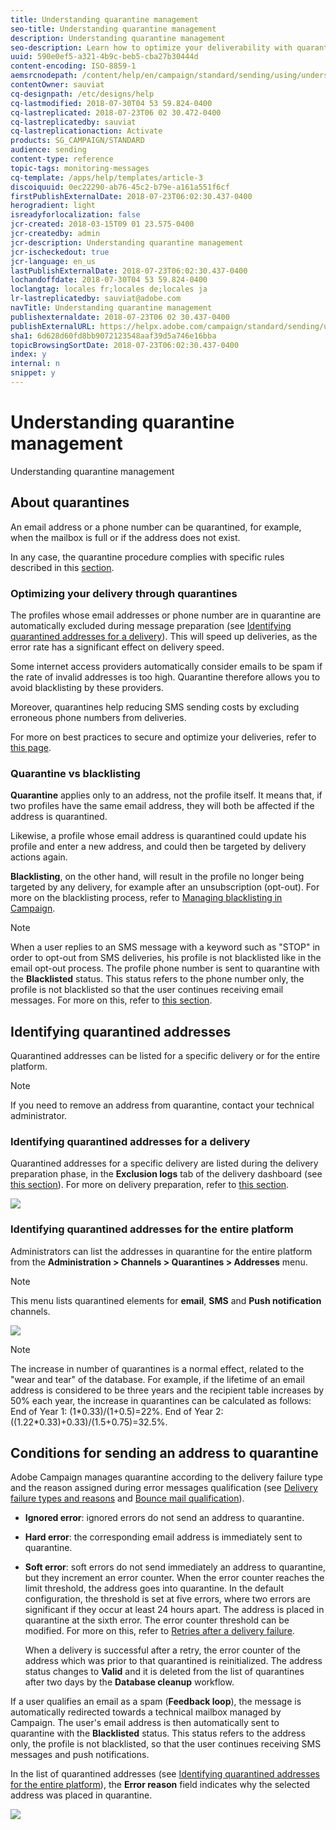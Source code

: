 ```yaml
---
title: Understanding quarantine management
seo-title: Understanding quarantine management
description: Understanding quarantine management
seo-description: Learn how to optimize your deliverability with quarantine management.
uuid: 590e0ef5-a321-4b9c-beb5-cba27b30444d
content-encoding: ISO-8859-1
aemsrcnodepath: /content/help/en/campaign/standard/sending/using/understanding-quarantine-management
contentOwner: sauviat
cq-designpath: /etc/designs/help
cq-lastmodified: 2018-07-30T04 53 59.824-0400
cq-lastreplicated: 2018-07-23T06 02 30.472-0400
cq-lastreplicatedby: sauviat
cq-lastreplicationaction: Activate
products: SG_CAMPAIGN/STANDARD
audience: sending
content-type: reference
topic-tags: monitoring-messages
cq-template: /apps/help/templates/article-3
discoiquuid: 0ec22290-ab76-45c2-b79e-a161a551f6cf
firstPublishExternalDate: 2018-07-23T06:02:30.437-0400
herogradient: light
isreadyforlocalization: false
jcr-created: 2018-03-15T09 01 23.575-0400
jcr-createdby: admin
jcr-description: Understanding quarantine management
jcr-ischeckedout: true
jcr-language: en_us
lastPublishExternalDate: 2018-07-23T06:02:30.437-0400
lochandoffdate: 2018-07-30T04 53 59.824-0400
loclangtag: locales fr;locales de;locales ja
lr-lastreplicatedby: sauviat@adobe.com
navTitle: Understanding quarantine management
publishexternaldate: 2018-07-23T06 02 30.437-0400
publishExternalURL: https://helpx.adobe.com/campaign/standard/sending/using/understanding-quarantine-management.html
sha1: 6d628d60fd8bb9072123548aaf39d5a746e16bba
topicBrowsingSortDate: 2018-07-23T06:02:30.437-0400
index: y
internal: n
snippet: y
---
```


# Understanding quarantine management

Understanding quarantine management

## About quarantines

An email address or a phone number can be quarantined, for example, when the mailbox is full or if the address does not exist.

In any case, the quarantine procedure complies with specific rules described in this [section](../../sending/using/understanding-quarantine-management.md#conditions-for-sending-an-address-to-quarantine).

### Optimizing your delivery through quarantines

The profiles whose email addresses or phone number are in quarantine are automatically excluded during message preparation (see [Identifying quarantined addresses for a delivery](../../sending/using/understanding-quarantine-management.md#identifying-quarantined-addresses-for-a-delivery)). This will speed up deliveries, as the error rate has a significant effect on delivery speed.

Some internet access providers automatically consider emails to be spam if the rate of invalid addresses is too high. Quarantine therefore allows you to avoid blacklisting by these providers.

Moreover, quarantines help reducing SMS sending costs by excluding erroneous phone numbers from deliveries.

For more on best practices to secure and optimize your deliveries, refer to [this page](https://docs.campaign.adobe.com/doc/standard/getting_started/en/ACS_DeliveryBestPractices.html).

### Quarantine vs blacklisting

**Quarantine** applies only to an address, not the profile itself. It means that, if two profiles have the same email address, they will both be affected if the address is quarantined.

Likewise, a profile whose email address is quarantined could update his profile and enter a new address, and could then be targeted by delivery actions again.

**Blacklisting**, on the other hand, will result in the profile no longer being targeted by any delivery, for example after an unsubscription (opt-out). For more on the blacklisting process, refer to [Managing blacklisting in Campaign](../../audiences/using/about-opt-in-and-opt-out-in-campaign.md).

>[!NOTE]
>
>When a user replies to an SMS message with a keyword such as "STOP" in order to opt-out from SMS deliveries, his profile is not blacklisted like in the email opt-out process. The profile phone number is sent to quarantine with the **Blacklisted** status. This status refers to the phone number only, the profile is not blacklisted so that the user continues receiving email messages. For more on this, refer to [this section](../../channels/using/managing-incoming-sms.md#managing-stop-sms).

## Identifying quarantined addresses

Quarantined addresses can be listed for a specific delivery or for the entire platform.

>[!NOTE]
>
>If you need to remove an address from quarantine, contact your technical administrator.

### Identifying quarantined addresses for a delivery

Quarantined addresses for a specific delivery are listed during the delivery preparation phase, in the **Exclusion logs** tab of the delivery dashboard (see [this section](../../sending/using/monitoring-a-delivery.md#exclusion-logs)). For more on delivery preparation, refer to [this section](../../sending/using/preparing-the-send.md).

![](assets/exclusion_logs.png)

### Identifying quarantined addresses for the entire platform

Administrators can list the addresses in quarantine for the entire platform from the **Administration > Channels > Quarantines > Addresses** menu.

>[!NOTE]
>
>This menu lists quarantined elements for **email**, **SMS** and **Push notification** channels.

![](assets/quarantines1.png)

>[!NOTE]
>
>The increase in number of quarantines is a normal effect, related to the "wear and tear" of the database. For example, if the lifetime of an email address is considered to be three years and the recipient table increases by 50% each year, the increase in quarantines can be calculated as follows: End of Year 1: (1&#42;0.33)/(1+0.5)=22%. End of Year 2: ((1.22&#42;0.33)+0.33)/(1.5+0.75)=32.5%.

## Conditions for sending an address to quarantine

Adobe Campaign manages quarantine according to the delivery failure type and the reason assigned during error messages qualification (see [Delivery failure types and reasons](../../sending/using/understanding-delivery-failures.md#delivery-failure-types-and-reasons) and [Bounce mail qualification](../../sending/using/understanding-delivery-failures.md#bounce-mail-qualification)).

* **Ignored error**: ignored errors do not send an address to quarantine.
* **Hard error**: the corresponding email address is immediately sent to quarantine. 
* **Soft error**: soft errors do not send immediately an address to quarantine, but they increment an error counter. When the error counter reaches the limit threshold, the address goes into quarantine. In the default configuration, the threshold is set at five errors, where two errors are significant if they occur at least 24 hours apart. The address is placed in quarantine at the sixth error. The error counter threshold can be modified. For more on this, refer to [Retries after a delivery failure](../../sending/using/understanding-delivery-failures.md#retries-after-a-delivery-failure).

  When a delivery is successful after a retry, the error counter of the address which was prior to that quarantined is reinitialized. The address status changes to **Valid** and it is deleted from the list of quarantines after two days by the **Database cleanup** workflow.

If a user qualifies an email as a spam (**Feedback loop**), the message is automatically redirected towards a technical mailbox managed by Campaign. The user's email address is then automatically sent to quarantine with the **Blacklisted** status. This status refers to the address only, the profile is not blacklisted, so that the user continues receiving SMS messages and push notifications.

In the list of quarantined addresses (see [Identifying quarantined addresses for the entire platform](../../sending/using/understanding-quarantine-management.md#identifying-quarantined-addresses-for-the-entire-platform)), the **Error reason** field indicates why the selected address was placed in quarantine.

![](assets/quarantines2.png)

